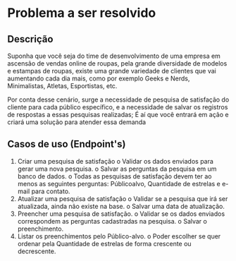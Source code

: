 # Problema a ser resolvido

## Descrição

Suponha que você seja do time de desenvolvimento de uma empresa em ascensão de vendas
online de roupas, pela grande diversidade de modelos e estampas de roupas, existe uma grande
variedade de clientes que vai aumentando cada dia mais, como por exemplo Geeks e Nerds,
Minimalistas, Atletas, Esportistas, etc.

Por conta desse cenário, surge a necessidade de pesquisa de satisfação do cliente para cada
público específico, e a necessidade de salvar os registros de respostas a essas pesquisas
realizadas; É aí que você entrará em ação e criará uma solução para atender essa demanda

## Casos de uso (Endpoint's)
1. Criar uma pesquisa de satisfação
o Validar os dados enviados para gerar uma nova pesquisa.
o Salvar as perguntas da pesquisa em um banco de dados.
o Todas as pesquisas de satisfação devem ter ao menos as seguintes perguntas: Públicoalvo, Quantidade de estrelas e e-mail para contato.
2. Atualizar uma pesquisa de satisfação
o Validar se a pesquisa que irá ser atualizada, ainda não existe na base.
o Salvar uma data de atualização.
3. Preencher uma pesquisa de satisfação.
o Validar se os dados enviados correspondem as perguntas cadastradas na pesquisa.
o Salvar o preenchimento.
4. Listar os preenchimentos pelo Público-alvo.
o Poder escolher se quer ordenar pela Quantidade de estrelas de forma crescente ou
decrescente.